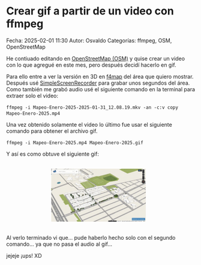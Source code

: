Crear gif a partir de un video con ffmpeg
==================================

Fecha: 2025-02-01 11:30
Autor: Osvaldo
Categorías: ffmpeg, OSM, OpenStreetMap

He contiuado editando en [OpenStreetMap (OSM)](https://www.openstreetmap.org/) y quise crear un video con lo que agregué en este mes, pero después decidí hacerlo en gif.

<!-- break -->

Para ello entre a ver la versión en 3D en [f4map](https://demo.f4map.com/) del área que quiero mostrar. Después usé [SimpleScreenRecorder](https://www.maartenbaert.be/simplescreenrecorder/) para grabar unos segundos del área. Como también me grabó audio usé el siguiente comando en la terminal para extraer solo el video:

<pre><code>ffmpeg -i Mapeo-Enero-2025-2025-01-31_12.08.19.mkv -an -c:v copy Mapeo-Enero-2025.mp4</code></pre>

Una vez obtenido solamente el video lo último fue usar el siguiente comando para obtener el archivo gif.

<pre><code>ffmpeg -i Mapeo-Enero-2025.mp4 Mapeo-Enero-2025.gif</code></pre>

Y así es como obtuve el siguiente gif:

<br />
<center>
<a ref="2025-02-01-Crear_gif_de_video_con_ffmpeg/Mapeo-Enero-2025.gif">
<img class="img-responsive" style="width:50%;height:auto;margin-right:12px;" src="2025-02-01-Crear_gif_de_video_con_ffmpeg/Mapeo-Enero-2025.gif" alt="CursosBlender Calaverita" width="350" height="425">
</a>
</center>
<br />

Al verlo terminado vi que... pude haberlo hecho solo con el segundo comando... ya que no pasa el audio al gif...

jejeje ¡ups! XD


